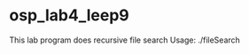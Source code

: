 # osp_lab4_leep9
This lab program does recursive file search
Usage: ./fileSearch <searchTerm> <starting directory>

